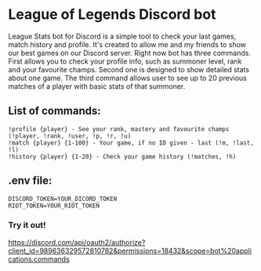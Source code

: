 # League of Legends Discord bot

League Stats bot for Discord is a simple tool to check your last games, match history and profile. It's created to allow me and my friends to show our best games on our Discord server. Right now bot has three commands. First allows you to check your profile info, such as summoner level, rank and your favourite champs. Second one is designed to show detailed stats about one game. The third command allows user to see up to 20 previous matches of a player with basic stats of that summoner.

## List of commands:
```
!profile {player} - See your rank, mastery and favourite champs (!player, !rank, !user, !p, !r, !u)
!match {player} {1-100} - Your game, if no ID given - last (!m, !last, !l)
!history {player} {1-20} - Check your game history (!matches, !h)
```

## .env file:
```
DISCORD_TOKEN=YOUR_DICORD_TOKEN
RIOT_TOKEN=YOUR_RIOT_TOKEN
```

### Try it out!
https://discord.com/api/oauth2/authorize?client_id=989636329572810782&permissions=18432&scope=bot%20applications.commands
